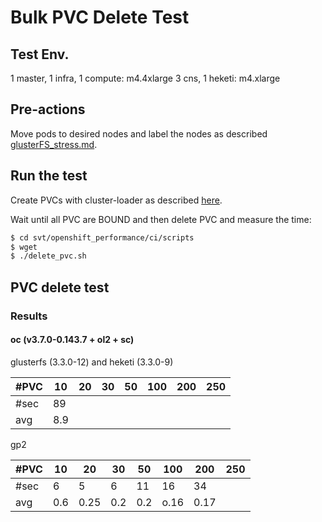 # Bulk PVC Delete Test

## Test Env.
1 master, 1 infra, 1 compute: m4.4xlarge
3 cns, 1 heketi: m4.xlarge

## Pre-actions

Move pods to desired nodes and label the nodes as described [glusterFS_stress.md](glusterFS_stress.md).


## Run the test

Create PVCs with cluster-loader as described [here](glusterFS.md#run-test).

Wait until all PVC are BOUND and then delete PVC and measure the time:

```sh
$ cd svt/openshift_performance/ci/scripts
$ wget 
$ ./delete_pvc.sh
```


## PVC delete test

### Results

#### oc (v3.7.0-0.143.7 + ol2 + sc)

glusterfs (3.3.0-12) and heketi (3.3.0-9)

| #PVC | 10  | 20 | 30 | 50 | 100 | 200 | 250 |
|------|-----|----|----|----|-----|-----|-----|
| #sec | 89  |    |    |    |     |     |     |
| avg  | 8.9 |    |    |    |     |     |     |

gp2

| #PVC | 10  | 20 | 30 | 50 | 100 | 200 | 250 |
|------|-----|----|----|----|-----|-----|-----|
| #sec | 6  |  5  |  6  | 11   | 16    | 34    |     |
| avg  | 0.6 |  0.25  | 0.2   | 0.2   |  o.16   | 0.17    |     |



